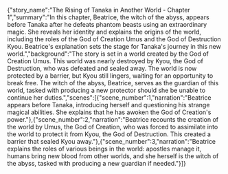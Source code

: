 {"story_name":"The Rising of Tanaka in Another World - Chapter 1","summary":"In this chapter, Beatrice, the witch of the abyss, appears before Tanaka after he defeats phantom beasts using an extraordinary magic. She reveals her identity and explains the origins of the world, including the roles of the God of Creation Umus and the God of Destruction Kyou. Beatrice's explanation sets the stage for Tanaka's journey in this new world.","background":"The story is set in a world created by the God of Creation Umus. This world was nearly destroyed by Kyou, the God of Destruction, who was defeated and sealed away. The world is now protected by a barrier, but Kyou still lingers, waiting for an opportunity to break free. The witch of the abyss, Beatrice, serves as the guardian of this world, tasked with producing a new protector should she be unable to continue her duties.","scenes":[{"scene_number":1,"narration":"Beatrice appears before Tanaka, introducing herself and questioning his strange magical abilities. She explains that he has awoken the God of Creation's power."},{"scene_number":2,"narration":"Beatrice recounts the creation of the world by Umus, the God of Creation, who was forced to assimilate into the world to protect it from Kyou, the God of Destruction. This created a barrier that sealed Kyou away."},{"scene_number":3,"narration":"Beatrice explains the roles of various beings in the world: apostles manage it, humans bring new blood from other worlds, and she herself is the witch of the abyss, tasked with producing a new guardian if needed."}]}